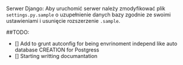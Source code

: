 Serwer Django:
Aby uruchomić serwer należy zmodyfikować plik `settings.py.sample` o uzupełnienie danych bazy zgodnie ze swoimi ustawieniami
i usunięcie rozszerzenie `.sample`.

##TODO:
- [] Add to grunt autconfig for being envrinoment independ like auto database CREATION for Postgress
- [] Starting writting documantation   

